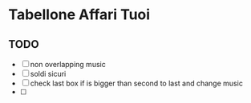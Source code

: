 # Tabellone Affari Tuoi

## TODO
- [ ] non overlapping music
- [ ] soldi sicuri
- [ ] check last box if is bigger than second to last and change music
- [ ]